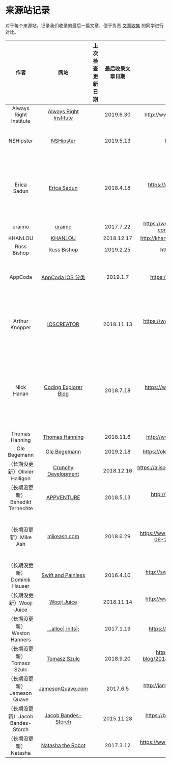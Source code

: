 # 来源站记录

对于每个来源站，记录我们收录的最后一篇文章，便于负责 [文章收集](https://github.com/SwiftGGTeam/translation/blob/master/%E7%BF%BB%E8%AF%91%E6%B5%81%E7%A8%8B%E8%AF%A6%E7%BB%86%E8%AF%B4%E6%98%8E.md#%E6%96%87%E7%AB%A0%E6%94%B6%E9%9B%86) 的同学进行对比。

| 作者 | 网站 | 上次检查更新日期 | 最后收录文章日期 | 最后收录文章链接 | 备注 |
| :----: | :----: | :----: | :----: | :----: | :----: |
| Always Right Institute | [Always Right Institute](http://www.alwaysrightinstitute.com/) || 2019.6.30 | http://www.alwaysrightinstitute.com/swiftwebui/ ||
| NSHipster | [NSHipster](https://nshipster.com/) || 2019.5.13 | https://nshipster.com/xcconfig/ | 特殊来源，参考 [NSHipster 翻译说明](https://github.com/SwiftGGTeam/translation/blob/master/NSHipster%E7%BF%BB%E8%AF%91%E8%AF%B4%E6%98%8E.md) |
| Erica Sadun | [Erica Sadun](http://ericasadun.com/) || 2018.4.18 | https://ericasadun.com/2018/04/18/forcing-compiler-errors-in-swift/ | 文章一般比较短，话痨，口语化，不太好翻译，挑有价值的加 issue 即可 |
| uraimo | [uraimo](https://www.uraimo.com/) || 2017.7.22 | https://www.uraimo.com/2017/07/22/all-about-concurrency-in-swift-2-the-future/ ||
| KHANLOU | [KHANLOU](http://khanlou.com/) || 2018.12.17 | http://khanlou.com/2018/12/analyzing-complexity/ ||
| Russ Bishop | [Russ Bishop](http://www.russbishop.net/) || 2019.2.25 | http://www.russbishop.net/the-law ||
| AppCoda | [AppCoda iOS 分类](https://www.appcoda.com/category/tutorials/ios/) || 2019.1.7 | https://www.appcoda.com/swift-algorithm/ | 有 Swift 和 iOS 两个分类，Swift 很久没更新了 |
| Arthur Knopper | [IOSCREATOR](http://www.ioscreator.com/) || 2018.11.13 | https://www.ioscreator.com/tutorials/add-event-calendar-ios-tutorial | 文章很多，都是很初级的内容，挑新的有价值的加 issue |
| Nick Hanan | [Coding Explorer Blog](http://www.codingexplorer.com/) || 2018.7.18 | https://www.codingexplorer.com/creating-and-modifying-nsurl-in-swift/ | 作者有时候会更新老文章，比如我们收录的这篇，2019 年又更新过一次，注意别重复添加 |
| Thomas Hanning | [Thomas Hanning](http://www.thomashanning.com) || 2018.11.6 | http://www.thomashanning.com/sets-in-swift/ ||
| Ole Begemann | [Ole Begemann](http://oleb.net/blog/) || 2019.2.18 | https://oleb.net/2019/chris-lattner-swift-origins/ ||
| （长期没更新）Olivier Halligon | [Crunchy Development](http://alisoftware.github.io/) || 2018.12.16 | https://alisoftware.github.io/swift/2018/12/16/swift5-stringinterpolation-part2/ ||
| （长期没更新）Benedikt Terhechte | [APPVENTURE](http://appventure.me/) || 2018.5.13 | http://appventure.me/posts/2018-05-03-expanding-swifts-reach.html ||
| （长期没更新）Mike Ash | [mikeash.com](https://www.mikeash.com/pyblog/) || 2018.6.29 | https://www.mikeash.com/pyblog/friday-qa-2018-06-29-debugging-with-c-reduce.html | 高质量博客，可惜作者去 Apple 之后不更新了 ||
| （长期没更新）Dominik Hauser | [Swift and Painless](http://swiftandpainless.com/) || 2016.4.10 | http://swiftandpainless.com/selector-and-the-responder-chain/ ||
| （长期没更新）Wooji Juice | [Wooji Juice](http://www.wooji-juice.com/blog/) || 2018.11.14 | http://www.wooji-juice.com/blog/stupid-swift-tricks-6-animations.html ||
| （长期没更新）Weston Hanners | […alloc\] inits\];](https://www.alloc-init.com/pages/all) || 2017.1.19 | https://www.alloc-init.com/blog/2017.01.19 ||
| （长期没更新）Tomasz Szulc | [Tomasz Szulc](http://szulctomasz.com/) || 2018.9.20 | http://szulctomasz.com/programming-blog/2018/09/add-fireworks-and-sparks-to-a-uiview/ ||
| （长期没更新）Jameson Quave | [JamesonQuave.com](http://jamesonquave.com/) || 2017.6.5 | http://jamesonquave.com/blog/core-ml-for-ios-apps-in-ios-11/ ||
| （长期没更新）Jacob Bandes-Storch  | [Jacob Bandes-Storch](http://bandes-stor.ch/archive/) || 2015.11.28 | https://bandes-stor.ch/blog/2015/11/28/help-yourself-to-some-swift/ ||
| （长期没更新）Natasha | [Natasha the Robot](http://natashatherobot.com/) || 2017.3.12 | https://www.natashatherobot.com/architecting-for-features/ ||
